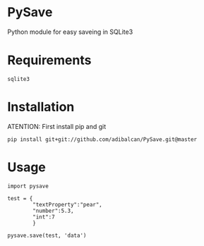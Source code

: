 PySave
=========

Python module for easy saveing in SQLite3

Requirements
=========
	sqlite3

Installation
=========
ATENTION: First install pip and git

	pip install git+git://github.com/adibalcan/PySave.git@master


Usage
=========
	import pysave

	test = {
			"textProperty":"pear", 
			"number":5.3, 
			"int":7
			}

	pysave.save(test, 'data')